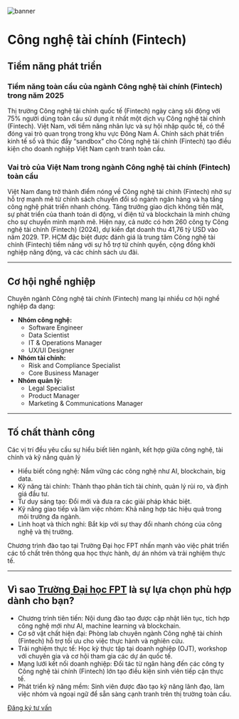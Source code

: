 ![banner](https://daihoc.fpt.edu.vn/wp-content/uploads/2025/01/header-2024-png.avif)

# Công nghệ tài chính (Fintech)

## **Tiềm năng phát triển**

### **Tiềm năng toàn cầu của ngành Công nghệ tài chính (Fintech) trong năm 2025**

Thị trường Công nghệ tài chính quốc tế (Fintech) ngày càng sôi động với 75% người dùng toàn cầu sử dụng ít nhất một dịch vụ Công nghệ tài chính (Fintech). Việt Nam, với tiềm năng nhân lực và sự hội nhập quốc tế, có thể đóng vai trò quan trọng trong khu vực Đông Nam Á. Chính sách phát triển kinh tế số và thúc đẩy “sandbox” cho Công nghệ tài chính (Fintech) tạo điều kiện cho doanh nghiệp Việt Nam cạnh tranh toàn cầu.

### **Vai trò của Việt Nam trong ngành Công nghệ tài chính (Fintech) toàn cầu**

Việt Nam đang trở thành điểm nóng về Công nghệ tài chính (Fintech) nhờ sự hỗ trợ mạnh mẽ từ chính sách chuyển đổi số ngành ngân hàng và hạ tầng công nghệ phát triển nhanh chóng. Tăng trưởng giao dịch không tiền mặt, sự phát triển của thanh toán di động, ví điện tử và blockchain là minh chứng cho sự chuyển mình mạnh mẽ. Hiện nay, cả nước có hơn 260 công ty Công nghệ tài chính (Fintech) (2024), dự kiến đạt doanh thu 41,76 tỷ USD vào năm 2029. TP. HCM đặc biệt được đánh giá là trung tâm Công nghệ tài chính (Fintech) tiềm năng với sự hỗ trợ từ chính quyền, cộng đồng khởi nghiệp năng động, và các chính sách ưu đãi.

* * *

## **Cơ hội nghề nghiệp**

Chuyên ngành Công nghệ tài chính (Fintech) mang lại nhiều cơ hội nghề nghiệp đa dạng:

- **Nhóm công nghệ:**
  - Software Engineer
  - Data Scientist
  - IT & Operations Manager
  - UX/UI Designer
- **Nhóm tài chính:**
  - Risk and Compliance Specialist
  - Core Business Manager
- **Nhóm quản lý:**
  - Legal Specialist
  - Product Manager
  - Marketing & Communications Manager

* * *

## Tố chất thành công

Các vị trí đều yêu cầu sự hiểu biết liên ngành, kết hợp giữa công nghệ, tài chính và kỹ năng quản lý

- Hiểu biết công nghệ: Nắm vững các công nghệ như AI, blockchain, big data.
- Kỹ năng tài chính: Thành thạo phân tích tài chính, quản lý rủi ro, và định giá đầu tư.
- Tư duy sáng tạo: Đổi mới và đưa ra các giải pháp khác biệt.
- Kỹ năng giao tiếp và làm việc nhóm: Khả năng hợp tác hiệu quả trong môi trường đa ngành.
- Linh hoạt và thích nghi: Bắt kịp với sự thay đổi nhanh chóng của công nghệ và thị trường.

Chương trình đào tạo tại Trường Đại học FPT nhấn mạnh vào việc phát triển các tố chất trên thông qua học thực hành, dự án nhóm và trải nghiệm thực tế.

* * *

## **Vì sao [Trường Đại học FPT](https://daihoc.fpt.edu.vn/) là sự lựa chọn phù hợp dành cho bạn?**

- Chương trình tiên tiến: Nội dung đào tạo được cập nhật liên tục, tích hợp công nghệ mới như AI, machine learning và blockchain.
- Cơ sở vật chất hiện đại: Phòng lab chuyên ngành Công nghệ tài chính (Fintech) hỗ trợ tối ưu cho việc thực hành và nghiên cứu.
- Trải nghiệm thực tế: Học kỳ thực tập tại doanh nghiệp (OJT), workshop với chuyên gia và cơ hội tham gia các dự án quốc tế.
- Mạng lưới kết nối doanh nghiệp: Đối tác từ ngân hàng đến các công ty Công nghệ tài chính (Fintech) lớn tạo điều kiện sinh viên tiếp cận thực tế.
- Phát triển kỹ năng mềm: Sinh viên được đào tạo kỹ năng lãnh đạo, làm việc nhóm và ngoại ngữ để sẵn sàng cạnh tranh trên thị trường toàn cầu.

[Đăng ký tư vấn](https://daihoc.fpt.edu.vn/dang-ky-truc-tuyen/)